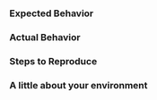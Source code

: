 
### Expected Behavior

### Actual Behavior

### Steps to Reproduce

### A little about your environment

